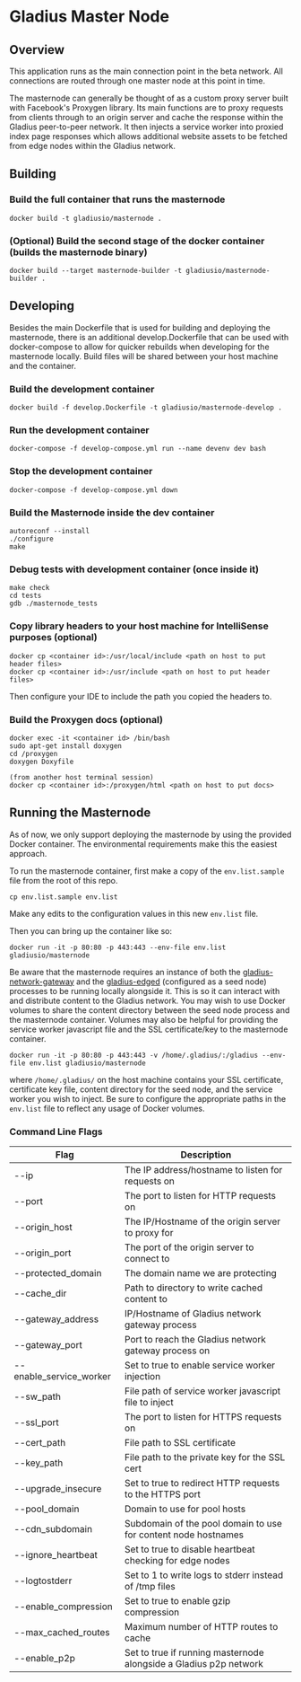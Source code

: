 # Gladius Master Node

## Overview
This application runs as the main connection point in the beta network. All
connections are routed through one master node at this point in time.

The masternode can generally be thought of as a custom proxy server built with Facebook's Proxygen library. Its main functions are to proxy requests from clients through to an origin server and cache the response within the Gladius peer-to-peer network. It then injects a service worker into proxied index page responses which allows additional website assets to be fetched from edge nodes within the Gladius network.


## Building


### Build the full container that runs the masternode
```shell
docker build -t gladiusio/masternode .
```

### (Optional) Build the second stage of the docker container (builds the masternode binary)
```shell
docker build --target masternode-builder -t gladiusio/masternode-builder .
```


## Developing

Besides the main Dockerfile that is used for building and deploying the masternode, there is an additional develop.Dockerfile that can be used with docker-compose to allow for quicker rebuilds when developing for the masternode locally. Build files will be shared between your host machine and the container.

### Build the development container
```shell
docker build -f develop.Dockerfile -t gladiusio/masternode-develop .
```

### Run the development container
```shell
docker-compose -f develop-compose.yml run --name devenv dev bash
```

### Stop the development container
```shell
docker-compose -f develop-compose.yml down
```

### Build the Masternode inside the dev container
```shell
autoreconf --install
./configure
make
```

### Debug tests with development container (once inside it)
```shell
make check
cd tests
gdb ./masternode_tests
```

### Copy library headers to your host machine for IntelliSense purposes (optional)
```shell
docker cp <container id>:/usr/local/include <path on host to put header files>
docker cp <container id>:/usr/include <path on host to put header files>
```
Then configure your IDE to include the path you copied the headers to.

### Build the Proxygen docs (optional)
```shell
docker exec -it <container id> /bin/bash
sudo apt-get install doxygen
cd /proxygen
doxygen Doxyfile

(from another host terminal session)
docker cp <container id>:/proxygen/html <path on host to put docs>
```

## Running the Masternode

As of now, we only support deploying the masternode by using the provided Docker container. The environmental requirements make this the easiest approach.

To run the masternode container, first make a copy of the `env.list.sample` file from the root of this repo.
```shell
cp env.list.sample env.list
```

Make any edits to the configuration values in this new `env.list` file.

Then you can bring up the container like so:
```shell
docker run -it -p 80:80 -p 443:443 --env-file env.list gladiusio/masternode
```

Be aware that the masternode requires an instance of both the [gladius-network-gateway](https://github.com/gladiusio/gladius-network-gateway) and the [gladius-edged](https://github.com/gladiusio/gladius-edged) (configured as a seed node) processes to be running locally alongside it. This is so it can interact with and distribute content to the Gladius network. You may wish to use Docker volumes to share the content directory between the seed node process and the masternode container. Volumes may also be helpful for providing the service worker javascript file and the SSL certificate/key to the masternode container.

```shell
docker run -it -p 80:80 -p 443:443 -v /home/.gladius/:/gladius --env-file env.list gladiusio/masternode
```
where `/home/.gladius/` on the host machine contains your SSL certificate, certificate key file, content directory for the seed node, and the service worker you wish to inject. Be sure to configure the appropriate paths in the `env.list` file to reflect any usage of Docker volumes.

### Command Line Flags

Flag | Description
---- | -----------
--ip | The IP address/hostname to listen for requests on
--port | The port to listen for HTTP requests on
--origin_host | The IP/Hostname of the origin server to proxy for
--origin_port | The port of the origin server to connect to
--protected_domain | The domain name we are protecting
--cache_dir | Path to directory to write cached content to
--gateway_address | IP/Hostname of Gladius network gateway process
--gateway_port | Port to reach the Gladius network gateway process on
--enable_service_worker | Set to true to enable service worker injection
--sw_path | File path of service worker javascript file to inject
--ssl_port | The port to listen for HTTPS requests on
--cert_path | File path to SSL certificate
--key_path | File path to the private key for the SSL cert
--upgrade_insecure | Set to true to redirect HTTP requests to the HTTPS port
--pool_domain | Domain to use for pool hosts
--cdn_subdomain | Subdomain of the pool domain to use for content node hostnames
--ignore_heartbeat | Set to true to disable heartbeat checking for edge nodes
--logtostderr | Set to 1 to write logs to stderr instead of /tmp files
--enable_compression | Set to true to enable gzip compression
--max_cached_routes | Maximum number of HTTP routes to cache
--enable_p2p | Set to true if running masternode alongside a Gladius p2p network
